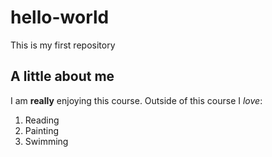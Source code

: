 # hello-world
This is my first repository
## A little about me
I am **really** enjoying this course.
Outside of this course I *love*:
1. Reading
2. Painting
3. Swimming
